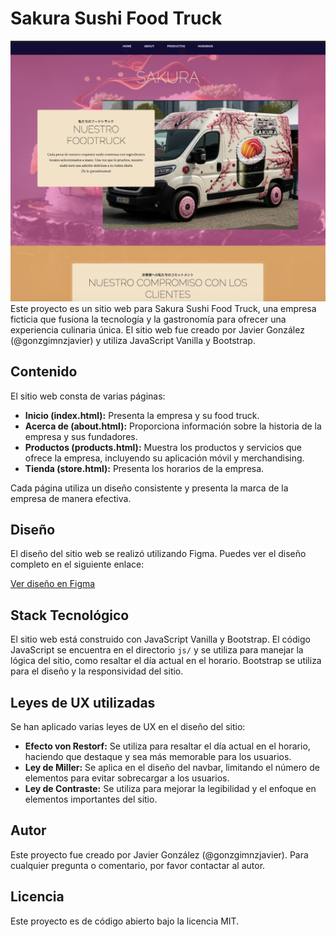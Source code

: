 # Sakura Sushi Food Truck
![Imagen de previsualización](assets/img/previsualizacion.png)
Este proyecto es un sitio web para Sakura Sushi Food Truck, una empresa ficticia que fusiona la tecnología y la gastronomía para ofrecer una experiencia culinaria única. El sitio web fue creado por Javier González (@gonzgimnzjavier) y utiliza JavaScript Vanilla y Bootstrap.

## Contenido

El sitio web consta de varias páginas:

- **Inicio (index.html):** Presenta la empresa y su food truck.
- **Acerca de (about.html):** Proporciona información sobre la historia de la empresa y sus fundadores.
- **Productos (products.html):** Muestra los productos y servicios que ofrece la empresa, incluyendo su aplicación móvil y merchandising.
- **Tienda (store.html):** Presenta los horarios de la empresa.

Cada página utiliza un diseño consistente y presenta la marca de la empresa de manera efectiva.

## Diseño

El diseño del sitio web se realizó utilizando Figma. Puedes ver el diseño completo en el siguiente enlace:

[Ver diseño en Figma](https://www.figma.com/file/XmbONQ1EqtMhQXC0ByFVem/Untitled?type=design&node-id=0%3A1&mode=design&t=3N2LkrZdXaNYRHmu-1)

## Stack Tecnológico

El sitio web está construido con JavaScript Vanilla y Bootstrap. El código JavaScript se encuentra en el directorio `js/` y se utiliza para manejar la lógica del sitio, como resaltar el día actual en el horario. Bootstrap se utiliza para el diseño y la responsividad del sitio.

## Leyes de UX utilizadas

Se han aplicado varias leyes de UX en el diseño del sitio:

- **Efecto von Restorf:** Se utiliza para resaltar el día actual en el horario, haciendo que destaque y sea más memorable para los usuarios.
- **Ley de Miller:** Se aplica en el diseño del navbar, limitando el número de elementos para evitar sobrecargar a los usuarios.
- **Ley de Contraste:** Se utiliza para mejorar la legibilidad y el enfoque en elementos importantes del sitio.

## Autor

Este proyecto fue creado por Javier González (@gonzgimnzjavier). Para cualquier pregunta o comentario, por favor contactar al autor.

## Licencia

Este proyecto es de código abierto bajo la licencia MIT.
